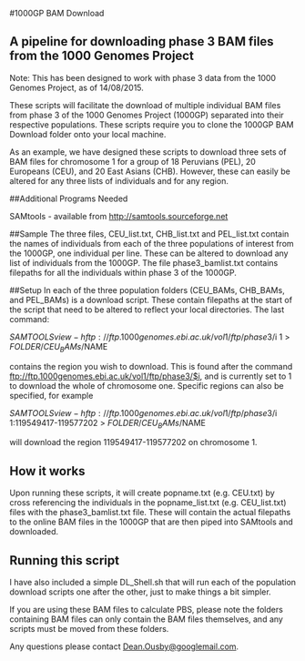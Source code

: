 #1000GP BAM Download
## A pipeline for downloading phase 3 BAM files from the 1000 Genomes Project

Note: This has been designed to work with phase 3 data from the 1000 Genomes Project, as of 14/08/2015.

These scripts will facilitate the download of multiple individual BAM files from phase 3 of the 1000 Genomes Project (1000GP) separated into their respective populations. These scripts require you to clone the 1000GP BAM Download folder onto your local machine.

As an example, we have designed these scripts to download three sets of BAM files for chromosome 1 for a group of 18 Peruvians (PEL), 20 Europeans (CEU), and 20 East Asians (CHB). However, these can easily be altered for any three lists of individuals and for any region.

##Additional Programs Needed

SAMtools - available from http://samtools.sourceforge.net

##Sample
The three files, CEU_list.txt, CHB_list.txt and PEL_list.txt contain the names of individuals from each of the three populations of interest from the 1000GP, one individual per line. These can be altered to download any list of individuals from the 1000GP. The file phase3_bamlist.txt contains filepaths for all the individuals within phase 3 of the 1000GP.

##Setup
In each of the three population folders (CEU_BAMs, CHB_BAMs, and PEL_BAMs) is a download script. These contain filepaths at the start of the script that need to be altered to reflect your local directories. The last command:

$SAMTOOLS view -h ftp://ftp.1000genomes.ebi.ac.uk/vol1/ftp/phase3/$i 1 > $FOLDER/CEU_BAMs/$NAME

contains the region you wish to download. This is found after the command ftp://ftp.1000genomes.ebi.ac.uk/vol1/ftp/phase3/$i, and is currently set to 1 to download the whole of chromosome one. Specific regions can also be specified, for example 

$SAMTOOLS view -h ftp://ftp.1000genomes.ebi.ac.uk/vol1/ftp/phase3/$i 1:119549417-119577202 > $FOLDER/CEU_BAMs/$NAME

will download the region 119549417-119577202 on chromosome 1. 

## How it works

Upon running these scripts, it will create popname.txt (e.g. CEU.txt) by cross referencing the individuals in the popname_list.txt (e.g. CEU_list.txt) files with the phase3_bamlist.txt file. These will contain the actual filepaths to the online BAM files in the 1000GP that are then piped into SAMtools and downloaded.

## Running this script

I have also included a simple DL_Shell.sh that will run each of the population download scripts one after the other, just to make things a bit simpler.

If you are using these BAM files to calculate PBS, please note the folders containing BAM files can only contain the BAM files themselves, and any scripts must be moved from these folders.

Any questions please contact Dean.Ousby@googlemail.com.